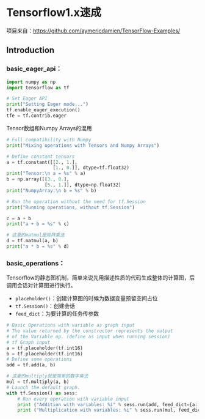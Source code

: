 # Tensorflow1.x速成

项目来自：https://github.com/aymericdamien/TensorFlow-Examples/

## Introduction

### basic_eager_api：

```python
import numpy as np
import tensorflow as tf

# Set Eager API
print("Setting Eager mode...")
tf.enable_eager_execution()
tfe = tf.contrib.eager
```

Tensor数组和Numpy Arrays的混用

```python
# Full compatibility with Numpy
print("Mixing operations with Tensors and Numpy Arrays")

# Define constant tensors
a = tf.constant([[2., 1.],
                 [1., 0.]], dtype=tf.float32)
print("Tensor:\n a = %s" % a)
b = np.array([[3., 0.],
              [5., 1.]], dtype=np.float32)
print("NumpyArray:\n b = %s" % b)

# Run the operation without the need for tf.Session
print("Running operations, without tf.Session")

c = a + b
print("a + b = %s" % c)

# 这里的matmul是矩阵乘法
d = tf.matmul(a, b)
print("a * b = %s" % d)
```

### basic_operations：

Tensorflow的静态图机制，简单来说先用描述性质的代码生成整体的计算图，后调用会话对计算图进行执行。

- `placeholder()`：创建计算图的时候为数据变量预留空间占位
- `tf.Session()`：创建会话
- `feed_dict`：为要计算的任务传参数

```python
# Basic Operations with variable as graph input
# The value returned by the constructor represents the output
# of the Variable op. (define as input when running session)
# tf Graph input
a = tf.placeholder(tf.int16)
b = tf.placeholder(tf.int16)
# Define some operations
add = tf.add(a, b)

# 这里的multiply就是简单的数字乘法
mul = tf.multiply(a, b)
# Launch the default graph.
with tf.Session() as sess:
    # Run every operation with variable input
    print ("Addition with variables: %i" % sess.run(add, feed_dict={a: 2, b: 3}))
    print ("Multiplication with variables: %i" % sess.run(mul, feed_dict={a: 2, b: 3}))
```


